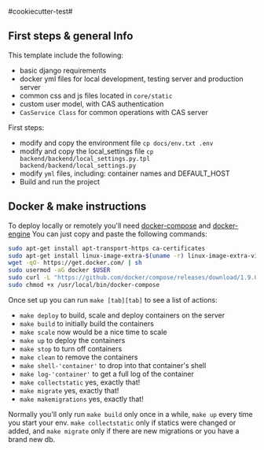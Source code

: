 #cookiecutter-test#

## First steps & general Info ##
This template include the following:

  *  basic django requirements
  *  docker yml files for local development, testing server and production server
  *  common css and js files located in `core/static`
  *  custom user model, with CAS authentication
  *  `CasService Class` for common operations with CAS server

First steps:

  *  modify and copy the environment file `cp docs/env.txt .env`
  *  modify and copy the local_settings file `cp backend/backend/local_settings.py.tpl backend/backend/local_settings.py`
  *  modify `yml` files, including: container names and DEFAULT_HOST
  *  Build and run the project


## Docker & make instructions ##
To deploy locally or remotely you'll need [docker-compose](https://docs.docker.com/compose/install/) and [docker-engine](https://docs.docker.com/engine/installation/linux/ubuntulinux/)
You can just copy and paste the following commands:

```bash
sudo apt-get install apt-transport-https ca-certificates
sudo apt-get install linux-image-extra-$(uname -r) linux-image-extra-virtual
wget -qO- https://get.docker.com/ | sh
sudo usermod -aG docker $USER
sudo curl -L "https://github.com/docker/compose/releases/download/1.9.0/docker-compose-$(uname -s)-$(uname -m)" -o /usr/local/bin/docker-compose
sudo chmod +x /usr/local/bin/docker-compose
```

Once set up you can run `make [tab][tab]` to see a list of actions:

  *  `make deploy` to build, scale and deploy containers on the server
  *  `make build` to initially build the containers
  *  `make scale` now would be a nice time to scale
  *  `make up` to deploy the containers
  *  `make stop` to turn off containers
  *  `make clean` to remove the containers
  *  `make shell-'container'` to drop into that container's shell
  *  `make log-'container'` to get a full log of the container
  *  `make collectstatic` yes, exactly that!
  *  `make migrate` yes, exactly that!
  *  `make makemigrations` yes, exactly that!

Normally you'll only run `make build` only once in a while, `make up` every time you start your env.
`make collectstatic` only if statics were changed or added, and `make migrate` only if there are new migrations or you have a brand new db.
